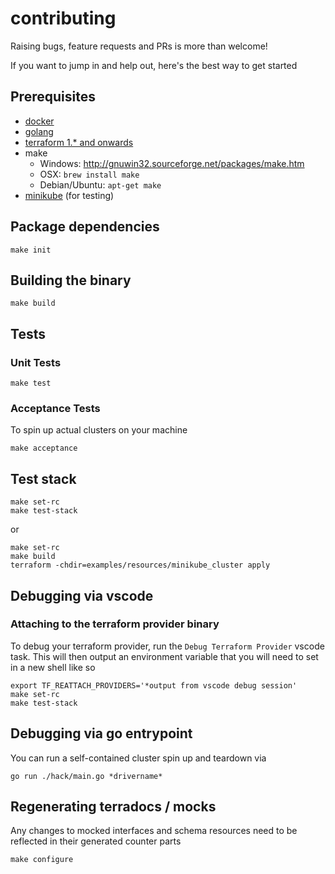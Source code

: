 # contributing

Raising bugs, feature requests and PRs is more than welcome!

If you want to jump in and help out, here's the best way to get started

## Prerequisites

* [docker](https://www.docker.com/get-started/)
* [golang](https://go.dev/)
* [terraform 1.* and onwards](https://www.terraform.io/)
* make
  * Windows: http://gnuwin32.sourceforge.net/packages/make.htm
  * OSX: `brew install make`
  * Debian/Ubuntu: `apt-get make`
* [minikube](https://minikube.sigs.k8s.io/docs/start/) (for testing)

## Package dependencies 

```console
make init
```

## Building the binary

```console
make build
```

## Tests

### Unit Tests


```console
make test
```

### Acceptance Tests

To spin up actual clusters on your machine

```console
make acceptance
```

## Test stack

```console
make set-rc
make test-stack
```

or

```console
make set-rc
make build 
terraform -chdir=examples/resources/minikube_cluster apply 
```

## Debugging via vscode

### Attaching to the terraform provider binary

To debug your terraform provider, run the `Debug Terraform Provider` vscode task. This will then output an environment variable that you will need to set in a new shell like so


```console
export TF_REATTACH_PROVIDERS='*output from vscode debug session'
make set-rc
make test-stack
```

## Debugging via go entrypoint

You can run a self-contained cluster spin up and teardown via

```console
go run ./hack/main.go *drivername*
```

## Regenerating terradocs / mocks

Any changes to mocked interfaces and schema resources need to be
reflected in their generated counter parts

```console
make configure
```
